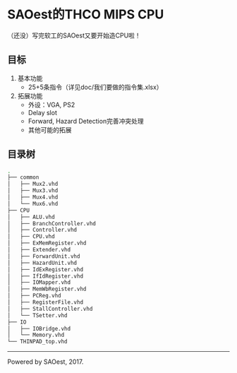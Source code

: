 # SAOest的THCO MIPS CPU

（还没）写完软工的SAOest又要开始造CPU啦！

## 目标

1. 基本功能
    - 25+5条指令（详见doc/我们要做的指令集.xlsx）
2. 拓展功能
    - 外设：VGA, PS2
    - Delay slot
    - Forward, Hazard Detection完善冲突处理
    - 其他可能的拓展

## 目录树

```bash
.
├── common
│   ├── Mux2.vhd
│   ├── Mux3.vhd
│   ├── Mux4.vhd
│   └── Mux6.vhd
├── CPU
│   ├── ALU.vhd
│   ├── BranchController.vhd
│   ├── Controller.vhd
│   ├── CPU.vhd
│   ├── ExMemRegister.vhd
│   ├── Extender.vhd
│   ├── ForwardUnit.vhd
│   ├── HazardUnit.vhd
│   ├── IdExRegister.vhd
│   ├── IfIdRegister.vhd
│   ├── IOMapper.vhd
│   ├── MemWbRegister.vhd
│   ├── PCReg.vhd
│   ├── RegisterFile.vhd
│   ├── StallController.vhd
│   └── TSetter.vhd
├── IO
│   ├── IOBridge.vhd
│   └── Memory.vhd
└── THINPAD_top.vhd
```

***

Powered by SAOest, 2017.
